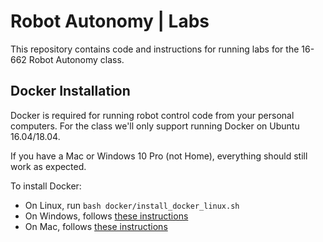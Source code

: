 # Robot Autonomy | Labs

This repository contains code and instructions for running labs for the 16-662 Robot Autonomy class.

## Docker Installation

Docker is required for running robot control code from your personal computers.
For the class we'll only support running Docker on Ubuntu 16.04/18.04.

If you have a Mac or Windows 10 Pro (not Home), everything should still work as expected.

To install Docker:
- On Linux, run `bash docker/install_docker_linux.sh`
- On Windows, follows [these instructions](https://docs.docker.com/docker-for-windows/)
- On Mac, follows [these instructions](https://docs.docker.com/docker-for-mac/install/)